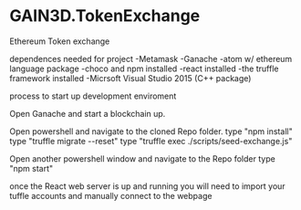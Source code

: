 # GAIN3D.TokenExchange
Ethereum Token exchange

dependences needed for project
-Metamask
-Ganache
-atom w/ ethereum language package
-choco and npm installed
-react installed
-the truffle framework installed
-Micrsoft Visual Studio 2015 (C++ package) 


process to start up development enviroment

Open Ganache and start a blockchain up.

Open powershell and navigate to the cloned Repo folder.
type "npm install"
type "truffle migrate --reset"
type "truffle exec ./scripts/seed-exchange.js"

Open another powershell window and navigate to the Repo folder
type "npm start"

once the React web server is up and running you will need to import your tuffle accounts and manually connect to the webpage 
